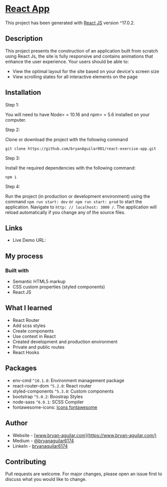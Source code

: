 # [React App]()

This project has been generated with [React JS](https://es.reactjs.org/) version ^17.0.2.

## Description

This project presents the construction of an application built from scratch using React Js, the site is fully responsive and contains animations that enhance the user experience. Your users should be able to:

- View the optimal layout for the site based on your device's screen size
- View scrolling states for all interactive elements on the page

## Installation

Step 1:

You will need to have Node> = 10.16 and npm> = 5.6 installed on your computer.

Step 2:

Clone or download the project with the following command

```
git clone https://github.com/bryanAguilar001/react-exercise-app.git
```

Step 3:

Install the required dependencies with the following command:

```
npm i
```

Step 4:

Run the project (in production or development environment) using the command `npm run start: dev` or` npm run start: prod` to start the application. Navigate to `http: // localhost: 3000 /`. The application will reload automatically if you change any of the source files.

## Links

- Live Demo URL: []()

## My process

### Built with

- Semantic HTML5 markup
- CSS custom properties (styled components)
- React JS

## What I learned

- React Router
- Add scss styles
- Create components
- Use context in React
- Created development and production environment
- Private and public routes
- React Hooks

## Packages

* env-cmd `^10.1.0`: Environment management package
* react-router-dom `^5.2.0`: React router
* styled-components `^5.3.0`: Custom components
* bootstrap `^5.0.2`: Boostrap Styles
* node-sass `^6.0.1`: SCSS Compiler
* fontawesome-icons: [Icons fontawesome](https://fontawesome.com/v5.15/how-to-use/on-the-web/using-with/react)

## Author

- Website - [www.bryan-aguilar.com](https://www.bryan-aguilar.com/)
- Medium - [@bryanaguilar6174](https://bryanaguilar6174.medium.com/)
- LinkeIn - [bryanaguilar6174](https://www.linkedin.com/in/bryanaguilar6174)

## Contributing

Pull requests are welcome. For major changes, please open an issue first to discuss what you would like to change.

## 